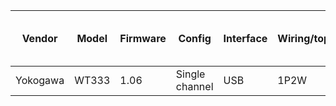 | Vendor   | Model  | Firmware | Config          | Interface | Wiring/topology | Number of channels used | Which channel(s) |
|----------|--------|----------|-----------------|-----------|-----------------|-------------------------|------------------|
| Yokogawa | WT333  | 1.06     | Single channel  | USB       | 1P2W            | 1                       | 2                |
